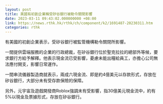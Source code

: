 ```yaml
---
layout: post
title: 美國有初創企業稱受矽谷銀行被勒令關閉影響
date: 2023-03-11 09:43:02.000000000 +08:00
link: https://news.rthk.hk/rthk/ch/component/k2/1691487-20230311.htm
categories: rthk
---
```


有美國的初創企業表示，受矽谷銀行被監管機構勒令關閉所影響。

一間提供雲端服務的企業的行政總裁，在矽谷銀行位於聖克拉拉的總部外等候，要求銀行方給予解釋。他表示現金流已受影響，憂慮未能出糧給員工，亦擔心公司無法應付開支，影響日常運作。

一間串流儀器製造商就表示，兩成六現金流、即是約4億美元以存款形式，存放在矽谷銀行，大部分未有受存款保險的保障。

另外，元宇宙及遊戲開發商Roblox強調未有受影響，指30億美元現金流中，約有5%以現金及票據形式，存放在矽谷銀行。
